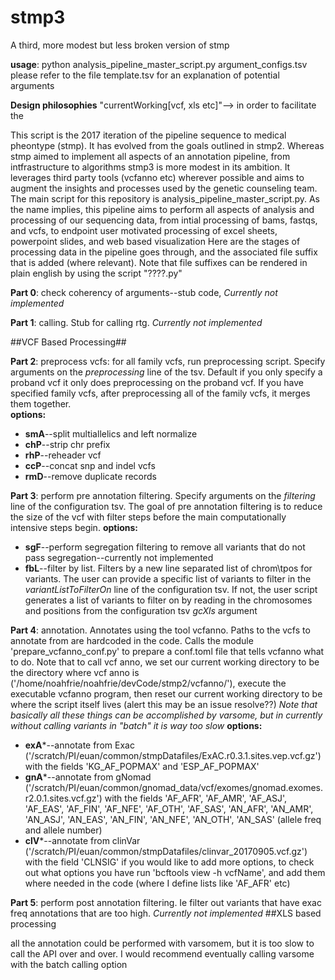 # stmp3
A third, more modest but less broken version of stmp

**usage**: python analysis_pipeline_master_script.py argument_configs.tsv 
please refer to the file template.tsv for an explanation of potential arguments

**Design philosophies**
"currentWorking[vcf, xls etc]"--> in order to facilitate the 

This script is the 2017 iteration of the pipeline sequence to medical pheontype (stmp).  It has evolved from the goals outlined in stmp2. Whereas stmp aimed to implement all aspects of an annotation pipeline, from intfrastructure to algorithms stmp3 is more modest in its ambition.  It leverages third party tools (vcfanno etc) wherever possible and aims to augment the insights and processes used by the genetic counseling team.
The main script for this repository is analysis_pipeline_master_script.py.  As the name implies, this pipeline aims to perform all aspects of analysis and processing of our sequencing data, from intial processing of bams, fastqs, and vcfs, to endpoint user motivated processing of excel sheets, powerpoint slides, and web based visualization
Here are the stages of processing data in the pipeline goes through, and the associated file suffix that is added (where relevant).  Note that file suffixes can be rendered in plain english by using the script "????.py"

**Part 0**: check coherency of arguments--stub code, *Currently not implemented*

**Part 1**: calling.  Stub for calling rtg.  *Currently not implemented*

##VCF Based Processing##

**Part 2**: preprocess vcfs: for all family vcfs, run preprocessing script.  Specify arguments on the *preprocessing* line of the tsv.  Default if you only specify a proband vcf it only does preprocessing on the proband vcf.  If you have specified family vcfs, after preprocessing all of the family vcfs, it merges them together.  
**options:**
  * **smA**--split multiallelics and left normalize
  * **chP**--strip chr prefix
  * **rhP**--reheader vcf
  * **ccP**--concat snp and indel vcfs
  * **rmD**--remove duplicate records

**Part 3**: perform pre annotation filtering. Specify arguments on the *filtering* line of the configuration tsv. The goal of pre annotation filtering is to reduce the size of the vcf with filter steps before the main computationally intensive steps begin. 
**options:**
 * **sgF**--perform segregation filtering to remove all variants that do not pass segregation--currently not implemented
 * **fbL**--filter by list.  Filters by a new line separated list of chrom\tpos for variants.  The user can provide a specific list of variants to filter in the *variantListToFilterOn* line of the configuration tsv. If not, the user script generates a list of variants to filter on by reading in the chromosomes and positions from the configuration tsv *gcXls* argument

**Part 4**: annotation.  Annotates using the tool vcfanno.  Paths to the vcfs to annotate from are hardcoded in the code.  Calls the module 'prepare_vcfanno_conf.py' to prepare a conf.toml file that tells vcfanno what to do.  Note that to call vcf anno, we set our current working directory to be the directory where vcf anno is ('/home/noahfrie/noahfrie/devCode/stmp2/vcfanno/'), execute the executable vcfanno program, then reset our current working directory to be where the script itself lives (alert this may be an issue resolve??)
*Note that basically all these things can be accomplished by varsome, but in currently without calling variants in "batch" it is way too slow*
**options:**
 * **exA***--annotate from Exac ('/scratch/PI/euan/common/stmpDatafiles/ExAC.r0.3.1.sites.vep.vcf.gz') with the fields 'KG_AF_POPMAX' and 'ESP_AF_POPMAX'
 * **gnA***--annotate from gNomad ('/scratch/PI/euan/common/gnomad_data/vcf/exomes/gnomad.exomes.r2.0.1.sites.vcf.gz') with the fields 'AF_AFR', 'AF_AMR', 'AF_ASJ', 'AF_EAS', 'AF_FIN', 'AF_NFE', 'AF_OTH', 'AF_SAS', 'AN_AFR', 'AN_AMR', 'AN_ASJ', 'AN_EAS', 'AN_FIN', 'AN_NFE', 'AN_OTH', 'AN_SAS' (allele freq and allele number)
 * **clV***--annotate from clinVar ('/scratch/PI/euan/common/stmpDatafiles/clinvar_20170905.vcf.gz') with the field 'CLNSIG'
 if you would like to add more options, to check out what options you have run 'bcftools view -h vcfName', and add them where needed in the code (where I define lists like 'AF_AFR' etc)
 
 **Part 5**: perform post annotation filtering.  Ie filter out variants that have exac freq annotations that are too high.  *Currently not implemented*
 ##XLS based processing



all the annotation could be performed with varsomem, but it is too slow to call the API over and over. I would recommend eventually calling varsome with the batch calling option
